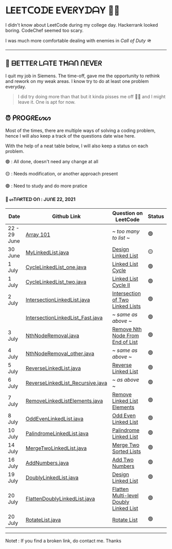<!-- Link Section, add new links here -->
[1]: https://github.com/nerdpepe/1-Question-on-LeetCode-Everyday/tree/main/Array
[2]: https://github.com/nerdpepe/1-Question-on-LeetCode-Everyday/blob/main/LinkedList/MyLinkedList.java
[3]: https://github.com/nerdpepe/1-Question-on-LeetCode-Everyday/blob/main/LinkedList/TwoPointerTechnique/CycleLinkedList_one.java
[4]: https://github.com/nerdpepe/1-Question-on-LeetCode-Everyday/blob/main/LinkedList/TwoPointerTechnique/CycleLinkedList_two.java
[5]: https://github.com/nerdpepe/1-Question-on-LeetCode-Everyday/blob/main/LinkedList/TwoPointerTechnique/IntersectionLinkedList.java
[6]: https://github.com/nerdpepe/1-Question-on-LeetCode-Everyday/blob/main/LinkedList/TwoPointerTechnique/IntersectionLinkedList_Fast.java
[7]: https://github.com/nerdpepe/1-Question-on-LeetCode-Everyday/blob/main/LinkedList/TwoPointerTechnique/NthNodeRemoval.java
[8]: https://github.com/nerdpepe/1-Question-on-LeetCode-Everyday/blob/main/LinkedList/TwoPointerTechnique/NthNodeRemoval_other.java
[9]: https://github.com/nerdpepe/1-Question-on-LeetCode-Everyday/blob/main/LinkedList/ClassicProblems/ReverseLinkedList.java
[10]: https://github.com/nerdpepe/1-Question-on-LeetCode-Everyday/blob/main/LinkedList/ClassicProblems/ReverseLinkedList_Recursive.java
[11]: https://github.com/nerdpepe/1-Question-on-LeetCode-Everyday/blob/main/LinkedList/ClassicProblems/RemoveLinkedListElements.java
[12]: https://github.com/nerdpepe/1-Question-on-LeetCode-Everyday/blob/main/LinkedList/ClassicProblems/OddEvenLinkedList.java
[13]: https://github.com/nerdpepe/1-Question-on-LeetCode-Everyday/blob/main/LinkedList/ClassicProblems/PalindromeLinkedList.java
[14]: https://github.com/nerdpepe/1-Question-on-LeetCode-Everyday/blob/main/LinkedList/MergeTwoLinkedList.java
[15]: https://github.com/nerdpepe/1-Question-on-LeetCode-Everyday/blob/main/LinkedList/AddNumbers.java
[16]: https://github.com/nerdpepe/1-Question-on-LeetCode-Everyday/blob/main/LinkedList/DoublyLinkedList.java
[17]: https://github.com/nerdpepe/1-Question-on-LeetCode-Everyday/blob/main/LinkedList/FlattenDoublyLinkedList.java
[18]: https://github.com/nerdpepe/1-Question-on-LeetCode-Everyday/blob/main/LinkedList/RotateList.java

<!-- End of Link Section -->




# ᒪEETᑕOᗪE EᐯEᖇYᗪᗩY ✌🏻 

I didn't know about LeetCode during my college day. Hackerrank looked boring. CodeChef seemed too scary.

I was much more comfortable dealing with enemies in _Call of Duty_ 🪖

---

## 🥷 ᗷETTEᖇ ᒪᗩTE Tᕼᗩᑎ ᑎEᐯEᖇ 

I quit my job in Siemens. The time-off, gave me the opportunity to rethink and rework on my weak areas. I know try to do at least one problem everyday.

> I did try doing more than that but it kinda pisses me off 🤷‍♂️ and I might leave it. One is apt for now. 


## ⏰ ᑭᖇOGᖇEᔕᔕ 

Most of the times, there are multiple ways of solving a coding problem, hence I will also keep a track of the questions date wise here.

With the help of a neat table below, I will also keep a status on each problem.

🟢 : All done, doesn't need any change at all

🟡 : Needs modification, or another approach present

🟣 : Need to study and do more pratice


#### 📆 ᔕTᗩᖇTEᗪ Oᑎ : ᒍᑌᑎE 22, 2021

|Date            |Github Link                   |Question on LeetCode             | Status         |
|----------------|------------------------------|---------------------------------|----------------|
| 22 - 29 June   | [Array 101][1]               | ~ _too many to list_ ~ | 🟢 |
| 30 June        | [MyLinkedList.java][2]       | [Design Linked List](https://leetcode.com/problems/design-linked-list/) | 🟡 |
| 1 July         | [CycleLinkedList_one.java][3]| [Linked List Cycle](https://leetcode.com/problems/linked-list-cycle) | 🟢 |
| 1 July         | [CycleLinkedList_two.java][4]| [Linked List Cycle II](https://leetcode.com/problems/linked-list-cycle-ii) | 🟢 |
| 2 July         | [IntersectionLinkedList.java][5]| [Intersection of Two Linked Lists](https://leetcode.com/problems/intersection-of-two-linked-lists/) | 🟢 |
|  | [IntersectionLinkedList_Fast.java][6] | ~ _same as above_ ~ | 🟢 |
|3 July          | [NthNodeRemoval.java][7] | [Remove Nth Node From End of List](https://leetcode.com/problems/remove-nth-node-from-end-of-list/) | 🟢 |
| 4 July | [NthNodeRemoval_other.java][8]  | ~ _same as above_ ~ | 🟢 |
| 5 July | [ReverseLinkedList.java][9] | [Reverse Linked List](https://leetcode.com/problems/reverse-linked-list) | 🟢 |
| 6 July | [ReverseLinkedList_Recursive.java][10] | ~ _as above_ ~ | 🟢 |
| 7 July | [RemoveLinkedListElements.java][11] | [Remove Linked List Elements](https://leetcode.com/problems/remove-linked-list-elements/) | 🟢 |
| 8 July | [OddEvenLinkedList.java][12] | [Odd Even Linked List](https://leetcode.com/problems/odd-even-linked-list/) | 🟢 |
| 10 July| [PalindromeLinkedList.java][13] | [Palindrome Linked List](https://leetcode.com/problems/palindrome-linked-list/) | 🟢 |
| 14 July| [MergeTwoLinkedList.java][14] | [Merge Two Sorted Lists](https://leetcode.com/problems/merge-two-sorted-lists/) | 🟢 |
| 16 July| [AddNumbers.java][15] | [Add Two Numbers](https://leetcode.com/problems/add-two-numbers) | 🟢 |
| 19 July| [DoublyLinkedList.java][16] | [Design Linked List](https://leetcode.com/problems/design-linked-list) | 🟢 |
| 20 July| [FlattenDoublyLinkedList.java][17] | [Flatten Multi-level Doubly Linked List](https://leetcode.com/problems/flatten-a-multilevel-doubly-linked-list) | 🟣 |
| 20 July| [RotateList.java][18] | [Rotate List](https://leetcode.com/problems/rotate-list/) | 🟢 |

---

Note❗️ : If you find a broken link, do contact me. Thanks

